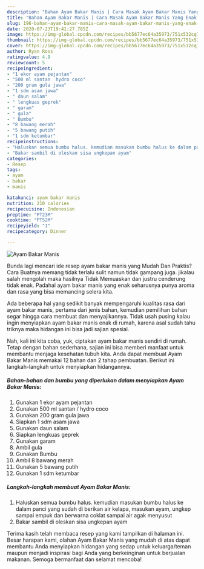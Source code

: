 ```yaml
---
description: "Bahan Ayam Bakar Manis | Cara Masak Ayam Bakar Manis Yang Enak Dan Mudah"
title: "Bahan Ayam Bakar Manis | Cara Masak Ayam Bakar Manis Yang Enak Dan Mudah"
slug: 196-bahan-ayam-bakar-manis-cara-masak-ayam-bakar-manis-yang-enak-dan-mudah
date: 2020-07-23T19:41:27.785Z
image: https://img-global.cpcdn.com/recipes/bb5677ec64a35973/751x532cq70/ayam-bakar-manis-foto-resep-utama.jpg
thumbnail: https://img-global.cpcdn.com/recipes/bb5677ec64a35973/751x532cq70/ayam-bakar-manis-foto-resep-utama.jpg
cover: https://img-global.cpcdn.com/recipes/bb5677ec64a35973/751x532cq70/ayam-bakar-manis-foto-resep-utama.jpg
author: Ryan Ross
ratingvalue: 4.9
reviewcount: 5
recipeingredient:
- "1 ekor ayam pejantan"
- "500 ml santan  hydro coco"
- "200 gram gula jawa"
- "1 sdm asam jawa"
- " daun salam"
- " lengkuas geprek"
- " garam"
- " gula"
- " Bumbu"
- "8 bawang merah"
- "5 bawang putih"
- "1 sdm ketumbar"
recipeinstructions:
- "Haluskan semua bumbu halus. kemudian masukan bumbu halus ke dalam panci yang sudah di berikan air kelapa, masukan ayam, ungkep sampai empuk dan berwarna coklat sampai air agak menyusut"
- "Bakar sambil di oleskan sisa ungkepan ayam"
categories:
- Resep
tags:
- ayam
- bakar
- manis

katakunci: ayam bakar manis 
nutrition: 210 calories
recipecuisine: Indonesian
preptime: "PT23M"
cooktime: "PT52M"
recipeyield: "1"
recipecategory: Dinner

---
```



![Ayam Bakar Manis](https://img-global.cpcdn.com/recipes/bb5677ec64a35973/751x532cq70/ayam-bakar-manis-foto-resep-utama.jpg)

Bunda lagi mencari ide resep ayam bakar manis yang Mudah Dan Praktis? Cara Buatnya memang tidak terlalu sulit namun tidak gampang juga. jikalau salah mengolah maka hasilnya Tidak Memuaskan dan justru cenderung tidak enak. Padahal ayam bakar manis yang enak seharusnya punya aroma dan rasa yang bisa memancing selera kita.



Ada beberapa hal yang sedikit banyak mempengaruhi kualitas rasa dari ayam bakar manis, pertama dari jenis bahan, kemudian pemilihan bahan segar hingga cara membuat dan menyajikannya. Tidak usah pusing kalau ingin menyiapkan ayam bakar manis enak di rumah, karena asal sudah tahu triknya maka hidangan ini bisa jadi sajian spesial.


Nah, kali ini kita coba, yuk, ciptakan ayam bakar manis sendiri di rumah. Tetap dengan bahan sederhana, sajian ini bisa memberi manfaat untuk membantu menjaga kesehatan tubuh kita. Anda dapat membuat Ayam Bakar Manis memakai 12 bahan dan 2 tahap pembuatan. Berikut ini langkah-langkah untuk menyiapkan hidangannya.

<!--inarticleads1-->

##### Bahan-bahan dan bumbu yang diperlukan dalam menyiapkan Ayam Bakar Manis:

1. Gunakan 1 ekor ayam pejantan
1. Gunakan 500 ml santan / hydro coco
1. Gunakan 200 gram gula jawa
1. Siapkan 1 sdm asam jawa
1. Gunakan  daun salam
1. Siapkan  lengkuas geprek
1. Gunakan  garam
1. Ambil  gula
1. Gunakan  Bumbu
1. Ambil 8 bawang merah
1. Gunakan 5 bawang putih
1. Gunakan 1 sdm ketumbar




<!--inarticleads2-->

##### Langkah-langkah membuat Ayam Bakar Manis:

1. Haluskan semua bumbu halus. kemudian masukan bumbu halus ke dalam panci yang sudah di berikan air kelapa, masukan ayam, ungkep sampai empuk dan berwarna coklat sampai air agak menyusut
1. Bakar sambil di oleskan sisa ungkepan ayam




Terima kasih telah membaca resep yang kami tampilkan di halaman ini. Besar harapan kami, olahan Ayam Bakar Manis yang mudah di atas dapat membantu Anda menyiapkan hidangan yang sedap untuk keluarga/teman maupun menjadi inspirasi bagi Anda yang berkeinginan untuk berjualan makanan. Semoga bermanfaat dan selamat mencoba!
